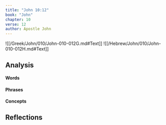 ```yaml
---
title: "John 10:12"
book: "John"
chapter: 10
verse: 12
author: Apostle John
---
```

![[/Greek/John/010/John-010-012G.md#Text]]
![[/Hebrew/John/010/John-010-012H.md#Text]]

## Analysis

#### Words

#### Phrases

#### Concepts

## Reflections

